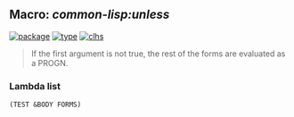 ## Macro: ***common-lisp:unless***
[![package](https://img.shields.io/badge/Package-COMMON--LISP-5f9ea0.svg?style=social&colorA=999999)](../) [![type](https://img.shields.io/badge/Type-Macro-5f9ea0.svg?style=social&colorA=999999)](../#macro) [![clhs](https://img.shields.io/badge/CLHS-UNLESS-5f9ea0.svg?style=social&colorA=999999)](http://www.lispworks.com/documentation/HyperSpec/Body/m_when_.htm) 

> If the first argument is not true, the rest of the forms are
> evaluated as a PROGN.

### Lambda list
```
(TEST &BODY FORMS)
```
